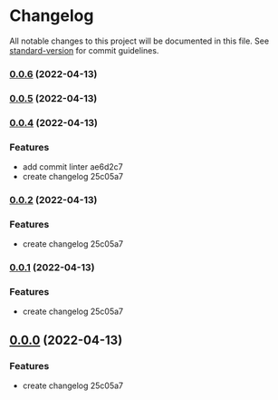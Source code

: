 # Changelog

All notable changes to this project will be documented in this file. See [standard-version](https://github.com/conventional-changelog/standard-version) for commit guidelines.

### [0.0.6](///compare/v0.0.5...v0.0.6) (2022-04-13)

### [0.0.5](///compare/v0.0.4...v0.0.5) (2022-04-13)

### [0.0.4](///compare/v0.0.3...v0.0.4) (2022-04-13)


### Features

* add commit linter ae6d2c7
* create changelog 25c05a7

### [0.0.2](///compare/v0.0.3...v0.0.2) (2022-04-13)


### Features

* create changelog 25c05a7

### [0.0.1](///compare/v0.0.3...v0.0.1) (2022-04-13)


### Features

* create changelog 25c05a7

## [0.0.0](///compare/v0.0.3...v0.0.0) (2022-04-13)


### Features

* create changelog 25c05a7
